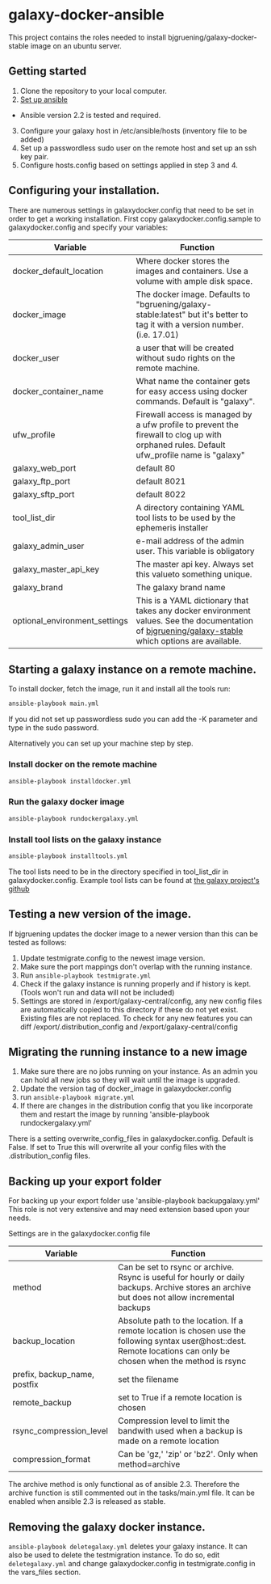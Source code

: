 # galaxy-docker-ansible

This project contains the roles needed to install bjgruening/galaxy-docker-stable image on an 
ubuntu server.

## Getting started
1. Clone the repository to your local computer.
2. [Set up ansible](http://docs.ansible.com/ansible/intro_installation.html)
  * Ansible version 2.2 is tested and required.
3. Configure your galaxy host in /etc/ansible/hosts (inventory file to be added)
4. Set up a passwordless sudo user on the remote host and set up an ssh key pair.
5. Configure hosts.config based on settings applied in step 3 and 4.

## Configuring your installation.
There are numerous settings in galaxydocker.config that need to be set in order to get a working installation. First copy galaxydocker.config.sample to galaxydocker.config and specify your variables:

Variable | Function
---|---
docker_default_location | Where docker stores the images and containers. Use a volume with ample disk space.
docker_image | The docker image. Defaults to "bgruening/galaxy-stable:latest" but it's better to tag it with a version number. (i.e. 17.01)
docker_user | a user that will be created without sudo rights on the remote machine.
docker_container_name | What name the container gets for easy access using docker commands. Default is "galaxy".
ufw_profile | Firewall access is managed by a ufw profile to prevent the firewall to clog up with orphaned rules. Default ufw_profile name is "galaxy"
galaxy_web_port | default 80
galaxy_ftp_port | default 8021
galaxy_sftp_port | default 8022
tool_list_dir | A directory containing YAML tool lists to be used by the ephemeris installer
galaxy_admin_user | e-mail address of the admin user. This variable is obligatory
galaxy_master_api_key | The master api key. Always set this valueto something unique.
galaxy_brand | The galaxy brand name
optional_environment_settings | This is a YAML dictionary that takes any docker environment values. See the documentation of [bjgruening/galaxy-stable](https://github.com/bgruening/docker-galaxy-stable/blob/master/README.md) which options are available.

## Starting a galaxy instance on a remote machine.

To install docker, fetch the image, run it and install all the tools run:

```bash
ansible-playbook main.yml
```

If you did not set up passwordless sudo you can add the -K parameter and type in the sudo password.


Alternatively you can set up your machine step by step.

### Install docker on the remote machine
```bash
ansible-playbook installdocker.yml
```

### Run the galaxy docker image
```bash 
ansible-playbook rundockergalaxy.yml
```

### Install tool lists on the galaxy instance
```bash
ansible-playbook installtools.yml
```

The tool lists need to be in the directory specified in tool_list_dir in galaxydocker.config.
Example tool lists can be found at [the galaxy project's github](https://github.com/galaxyproject/ansible-galaxy-tools/blob/master/files/tool_list.yaml.sample)

## Testing a new version of the image.

If bjgruening updates the docker image to a newer version than this can be tested as follows:
1. Update testmigrate.config to the newest image version.
2. Make sure the port mappings don't overlap with the running instance.
3. Run `ansible-playbook testmigrate.yml`
4. Check if the galaxy instance is running properly and if history is kept.
(Tools won't run and data will not be included)
5. Settings are stored in /export/galaxy-central/config, any new config files are automatically copied to this directory if these do not yet exist.
Existing files are not replaced. To check for any new features you can diff /export/.distribution_config and /export/galaxy-central/config

## Migrating the running instance to a new image
1. Make sure there are no jobs running on your instance. As an admin you can hold all new jobs so they will wait until the image is upgraded.
2. Update the version tag of docker_image in galaxydocker.config
3. run `ansible-playbook migrate.yml`
4. If there are changes in the distribution config that you like incorporate them and restart the image by running 'ansible-playbook rundockergalaxy.yml'

There is a setting overwrite_config_files in galaxydocker.config. Default is False. 
If set to True this will overwrite all your config files with the .distribution_config files.

## Backing up your export folder
For backing up your export folder use 'ansible-playbook backupgalaxy.yml'
This role is not very extensive and may need extension based upon your needs.

Settings are in the galaxydocker.config file

Variable | Function
---|---
method | Can be set to rsync or archive. Rsync is useful for hourly or daily backups. Archive stores an archive but does not allow incremental backups
backup_location | Absolute path to the location. If a remote location is chosen use the following syntax user@host::dest. Remote locations can only be chosen when the method is rsync
prefix, backup_name, postfix | set the filename
remote_backup | set to True if a remote location is chosen
rsync_compression_level | Compression level to limit the bandwith used when a backup is made on a remote location
compression_format | Can be 'gz,' 'zip' or 'bz2'. Only when method=archive

The archive method is only functional as of ansible 2.3. Therefore the archive function is still commented out in the tasks/main.yml file.
It can be enabled when ansible 2.3 is released as stable.

## Removing the galaxy docker instance.
`ansible-playbook deletegalaxy.yml` deletes your galaxy instance. It can also be used
to delete the testmigration instance. To do so, edit `deletegalaxy.yml` and change
galaxydocker.config in testmigrate.config in the vars_files section.

